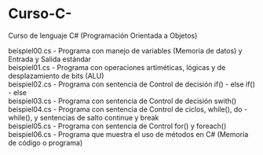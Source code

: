 # Curso-C-
Curso de lenguaje C# (Programación Orientada a Objetos)

beispiel00.cs   -   Programa con manejo de variables (Memoria de datos) y Entrada y Salida estándar  
beispiel01.cs   -   Programa con operaciones artiméticas, lógicas y de desplazamiento de bits (ALU)  
beispiel02.cs   -   Programa con sentencia de Control de decisión if() - else if() - else  
beispiel03.cs   -   Programa con sentencia de Control de decisión swith()  
beispiel04.cs   -   Programa con sentencia de Control de ciclos, while(), do - while(), y sentencias de salto continue y break  
beispiel05.cs   -   Programa con sentencia de Control for() y foreach()  
beispiel06.cs   -   Programa que muestra el uso de métodos en C# (Memoria de código o programa)

